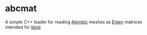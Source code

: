# abcmat

A simple C++ loader for reading [Alembic](http://www.alembic.io/) meshes as [Eigen](http://eigen.tuxfamily.org) matrices intended for [libigl](https://github.com/libigl/libigl/).